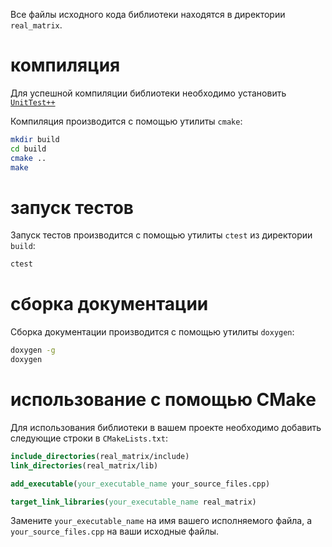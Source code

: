 Все файлы исходного кода библиотеки находятся в директории `real_matrix`.

# компиляция

Для успешной компиляции библиотеки необходимо установить [`UnitTest++`](https://github.com/unittest-cpp/unittest-cpp)

Компиляция производится с помощью утилиты `сmake`:

```bash
mkdir build
cd build
cmake ..
make
```

# запуск тестов

Запуск тестов производится с помощью утилиты `ctest` из директории `build`:

```bash
ctest
```

# cборка документации

Сборка документации производится с помощью утилиты `doxygen`:

```bash
doxygen -g
doxygen
```
# использование с помощью CMake

Для использования библиотеки в вашем проекте необходимо добавить следующие строки в `CMakeLists.txt`:

```cmake
include_directories(real_matrix/include)
link_directories(real_matrix/lib)

add_executable(your_executable_name your_source_files.cpp)

target_link_libraries(your_executable_name real_matrix)
```

Замените `your_executable_name` на имя вашего исполняемого файла, а `your_source_files.cpp` на ваши исходные файлы.


